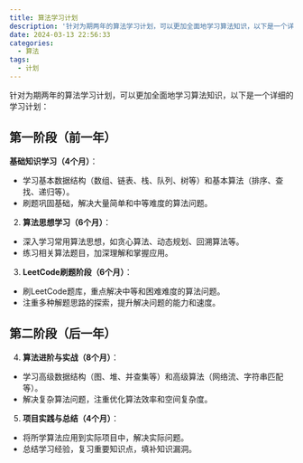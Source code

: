 ```yaml
---
title: 算法学习计划
description: '针对为期两年的算法学习计划，可以更加全面地学习算法知识，以下是一个详细的学习计划'
date: 2024-03-13 22:56:33
categories:
  - 算法
tags:
  - 计划
---
```


针对为期两年的算法学习计划，可以更加全面地学习算法知识，以下是一个详细的学习计划：

## 第一阶段（前一年）

**基础知识学习（4个月）**：

- 学习基本数据结构（数组、链表、栈、队列、树等）和基本算法（排序、查找、递归等）。
- 刷题巩固基础，解决大量简单和中等难度的算法问题。

2. **算法思想学习（6个月）**：

- 深入学习常用算法思想，如贪心算法、动态规划、回溯算法等。
- 练习相关算法题目，加深理解和掌握应用。

3. **LeetCode刷题阶段（6个月）**：

- 刷LeetCode题库，重点解决中等和困难难度的算法问题。
- 注重多种解题思路的探索，提升解决问题的能力和速度。

## 第二阶段（后一年）

4. **算法进阶与实战（8个月）**：

- 学习高级数据结构（图、堆、并查集等）和高级算法（网络流、字符串匹配等）。
- 解决复杂算法问题，注重优化算法效率和空间复杂度。

5. **项目实践与总结（4个月）**：

- 将所学算法应用到实际项目中，解决实际问题。
- 总结学习经验，复习重要知识点，填补知识漏洞。
